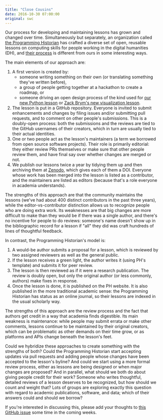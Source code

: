 ```yaml
---
title: "Close Cousins"
date: 2016-10-30 07:00:00
original: swc
---
```


Our process for developing and maintaining lessons has grown and changed over time.
Simultaneously but separately,
an organization called [the Programming Historian](http://programminghistorian.org)
has crafted a diverse set of open, reusable lessons
on computing skills for people working in the digital humanities (DH),
and [their process](http://programminghistorian.org/contribute)
is different from ours in some interesting ways.

The main elements of our approach are:

1.  A first version is created by:
    *   someone writing something on their own (or translating something they've written before),
    *   a group of people getting together at a hackathon to create a roadmap, or
    *   someone driving an open design process of the kind used for
        [our new Python lesson](http://swcarpentry.github.io/python-novice-gapminder/)
	or
	[Zack Brym's new visualization lesson](http://swcarpentry.github.io/visualization-novice/).
2.  The lesson is put in a GitHub repository.
    Everyone is invited to submit enhancements and changes by filing issues and/or submitting pull requests,
    and to comment on other people's submissions.
    This is a doubly-open process:
    both the submissions and the reviews are tied to the GitHub usernames of their creators,
    which in turn are usually tied to their actual identities.
3.  One or two people act as the lesson's maintainers
    (a term we borrowed from open source software projects).
    Their role is primarily editorial:
    they either review PRs themselves or make sure that other people review them,
    and have final say over whether changes are merged or not.
4.  We publish our lessons twice a year by tidying them up
    and then archiving them at [Zenodo](http://zenodo.org),
    which gives each of them a DOI.
    Everyone whose work has been merged into the lesson is listed as a contributor,
    and the maintainers are listed as editors
    (because that's a role everyone in academia understands).

The strengths of this approach are that the community maintains the lessons
(we've had about 400 distinct contributors in the past three years),
while the editor-vs-contributor distinction allows us
to recognize people who are doing extra work.
Its weaknesses are that big changes are more difficult to make
than they would be if there was a single author,
and there's no incentive for people to do reviews:
someone's name doesn't show up in the bibliographic record for a lesson
if "all" they did was craft hundreds of lines of thoughtful feedback.

In contrast, the Programming Historian's model is:

1.  A would-be author submits a proposal for a lesson,
    which is reviewed by two assigned reviewers
    as well as the general public.
2.  If the lesson receives a green light,
    the author writes it (using PH's template)
    and submits it for peer review.
3.  The lesson is then reviewed as if it were a research publication.
    The review is doubly open,
    but only the original author (or less commonly, authors) make fixes in response.
4.  Once the lesson is done,
    it is published on the PH website.
    It is also published in the more traditional academic sense:
    the Programming Historian has status as an online journal,
    so their lessons are indexed in the usual scholarly way.

The strengths of this approach are the review process
and the fact that authors get credit in a way that academia finds digestible.
Its main weakness is maintenance:
while people may submit errata or make other comments,
lessons continue to be maintained by their original creators,
which can be problematic as other demands on their time grow,
or as platforms and APIs change beneath the lesson's feet.

Could we hybridize these approaches to create something with the strengths of both?
Could the Programming Historian start accepting updates via pull requests
and adding people whose changes have been accepted
to the lesson's byline?
And could we start using a more formal review process,
either as lessons are being designed
or when major changes are proposed?
And in parallel,
what should we both do about giving people credit for their work?
Someone who writes thoughtful, detailed reviews of a lesson deserves to be recognized,
but how should we count and weight that?
Lots of groups are exploring exactly this question with regard to academic publications, software, and data;
which of their answers could and should we borrow?

If you're interested in discussing this,
please add your thoughts to [this GitHub issue](https://github.com/programminghistorian/jekyll/issues/304)
some time in the coming weeks.
